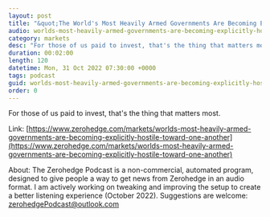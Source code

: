 ```yaml
---
layout: post
title: "&quot;The World's Most Heavily Armed Governments Are Becoming Explicitly Hostile Toward One Another&quot;"
audio: worlds-most-heavily-armed-governments-are-becoming-explicitly-hostile-toward-one-another-0
category: markets
desc: "For those of us paid to invest, that's the thing that matters most."
duration: 00:02:00
length: 120
datetime: Mon, 31 Oct 2022 07:30:00 +0000
tags: podcast
guid: worlds-most-heavily-armed-governments-are-becoming-explicitly-hostile-toward-one-another-0
order: 0
---
```

For those of us paid to invest, that's the thing that matters most.

Link: [https://www.zerohedge.com/markets/worlds-most-heavily-armed-governments-are-becoming-explicitly-hostile-toward-one-another](https://www.zerohedge.com/markets/worlds-most-heavily-armed-governments-are-becoming-explicitly-hostile-toward-one-another)

About: The Zerohedge Podcast is a non-commercial, automated program, designed to give people a way to get news from Zerohedge in an audio format.  I am actively working on tweaking and improving the setup to create a better listening experience (October 2022).  Suggestions are welcome: [zerohedgePodcast@outlook.com](mailto:zerohedgePodcast@outlook.com)